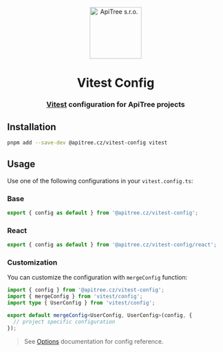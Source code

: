 <div align="center">

<a href="https://github.com/ApiTreeCZ">
<img alt="ApiTree s.r.o." src="https://www.apitree.cz/static/images/logo-header.svg" width="120" />
</a>

# Vitest Config

### [Vitest](https://vitest.dev) configuration for ApiTree projects

</div>

## Installation

```bash
pnpm add --save-dev @apitree.cz/vitest-config vitest
```

## Usage

Use one of the following configurations in your `vitest.config.ts`:

### Base

```typescript
export { config as default } from '@apitree.cz/vitest-config';
```

### React

```typescript
export { config as default } from '@apitree.cz/vitest-config/react';
```

### Customization

You can customize the configuration with `mergeConfig` function:

```typescript
import { config } from '@apitree.cz/vitest-config';
import { mergeConfig } from 'vitest/config';
import type { UserConfig } from 'vitest/config';

export default mergeConfig<UserConfig, UserConfig>(config, {
  // project specific configuration
});
```

> See [Options](https://vitest.dev/config/#options) documentation for config reference.

